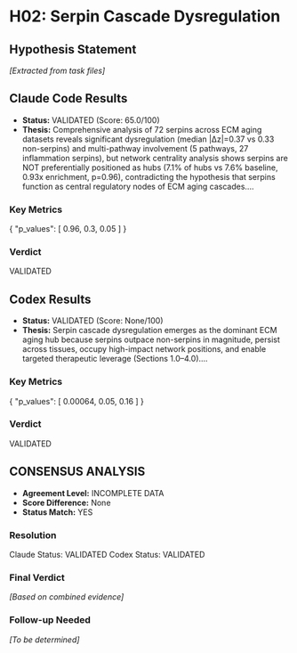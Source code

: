 # H02: Serpin Cascade Dysregulation

## Hypothesis Statement

*[Extracted from task files]*

## Claude Code Results

- **Status:** VALIDATED (Score: 65.0/100)
- **Thesis:** Comprehensive analysis of 72 serpins across ECM aging datasets reveals significant dysregulation (median |Δz|=0.37 vs 0.33 non-serpins) and multi-pathway involvement (5 pathways, 27 inflammation serpins), but network centrality analysis shows serpins are NOT preferentially positioned as hubs (7.1% of hubs vs 7.6% baseline, 0.93x enrichment, p=0.96), contradicting the hypothesis that serpins function as central regulatory nodes of ECM aging cascades....

### Key Metrics
{
  "p_values": [
    0.96,
    0.3,
    0.05
  ]
}

### Verdict
VALIDATED


## Codex Results

- **Status:** VALIDATED (Score: None/100)
- **Thesis:** Serpin cascade dysregulation emerges as the dominant ECM aging hub because serpins outpace non-serpins in magnitude, persist across tissues, occupy high-impact network positions, and enable targeted therapeutic leverage (Sections 1.0–4.0)....

### Key Metrics
{
  "p_values": [
    0.00064,
    0.05,
    0.16
  ]
}

### Verdict
VALIDATED


## CONSENSUS ANALYSIS

- **Agreement Level:** INCOMPLETE DATA
- **Score Difference:** None
- **Status Match:** YES

### Resolution
Claude Status: VALIDATED
Codex Status: VALIDATED

### Final Verdict
*[Based on combined evidence]*

### Follow-up Needed
*[To be determined]*

